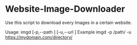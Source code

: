 # Website-Image-Downloader
Use this script to download every Images in a certain website.

Usage: imgd [-p,--path <path>] [-u,--url <url>]
Example
  imgd -p /path/ -u https://mydomain.com/directory/
